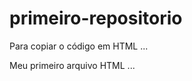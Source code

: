 # primeiro-repositorio

Para copiar o código em HTML
...
<html>
<hl>Meu primeiro arquivo HTML</hl>
</html>
...


